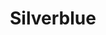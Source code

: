 ---
codehost: https://github.com/https://github.com/fedora-silverblue
logohandle: fedoraproject_silverblue
sort: silverblue
title: Silverblue
twitter: https://x.com/teamsilverblue
website: https://silverblue.fedoraproject.org/
---